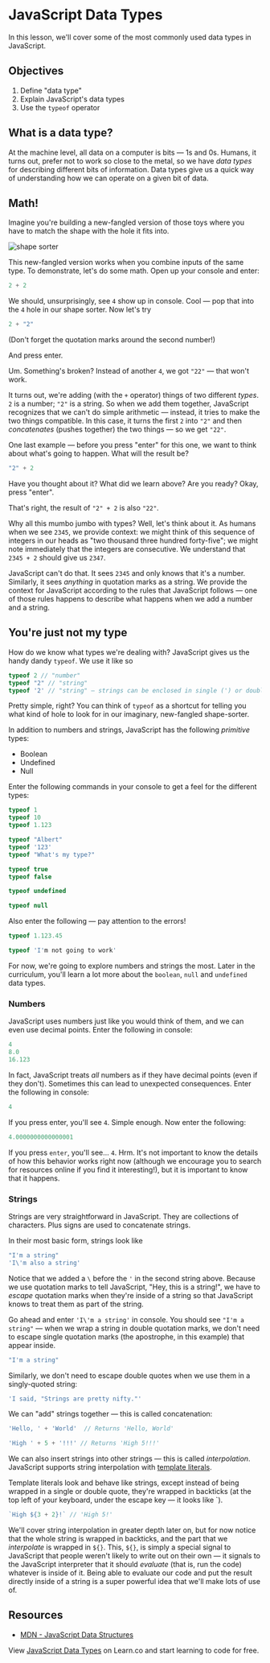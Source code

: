 # JavaScript Data Types

In this lesson, we'll cover some of the most commonly used data types in JavaScript.

## Objectives
1. Define "data type"
2. Explain JavaScript's data types
3. Use the `typeof` operator

## What is a data type?

At the machine level, all data on a computer is bits — 1s and 0s. Humans, it turns out, prefer not to work so close to the metal, so we have _data types_ for describing different bits of information. Data types give us a quick way of understanding how we can operate on a given bit of data.

## Math!

Imagine you're building a new-fangled version of those toys where you have to match the shape with the hole it fits into.

![shape sorter](https://i.makeagif.com/media/12-14-2015/jj-I6H.gif)

This new-fangled version works when you combine inputs of the same type. To demonstrate, let's do some math. Open up your console and enter:

``` javascript
2 + 2
```

We should, unsurprisingly, see `4` show up in console. Cool — pop that into the `4` hole in our shape sorter. Now let's try

``` javascript
2 + "2"
```

(Don't forget the quotation marks around the second number!)

And press enter.

Um. Something's broken? Instead of another `4`, we got `"22"` — that won't work.

It turns out, we're adding (with the `+` operator) things of two different _types_. `2` is a number; `"2"` is a string. So when we add them together, JavaScript recognizes that we can't do simple arithmetic — instead, it tries to make the two things compatible. In this case, it turns the first `2` into `"2"` and then _concatenates_ (pushes together) the two things — so we get `"22"`.

One last example — before you press "enter" for this one, we want to think about what's going to happen. What will the result be?

``` javascript
"2" + 2
```

Have you thought about it? What did we learn above? Are you ready? Okay, press "enter".

That's right, the result of `"2" + 2` is also `"22"`.

Why all this mumbo jumbo with types? Well, let's think about it. As humans when we see `2345`, we provide context: we might think of this sequence of integers in our heads as "two thousand three hundred forty-five"; we might note immediately that the integers are consecutive. We understand that `2345 + 2` should give us `2347`.

JavaScript can't do that. It sees `2345` and only knows that it's a number. Similarly, it sees _anything_ in quotation marks as a string. We provide the context for JavaScript according to the rules that JavaScript follows — one of those rules happens to describe what happens when we add a number and a string.

## You're just not my type

How do we know what types we're dealing with? JavaScript gives us the handy dandy `typeof`. We use it like so

``` javascript
typeof 2 // "number"
typeof "2" // "string"
typeof '2' // "string" — strings can be enclosed in single (') or double (") quotes
```

Pretty simple, right? You can think of `typeof` as a shortcut for telling you what kind of hole to look for in our imaginary, new-fangled shape-sorter.

In addition to numbers and strings, JavaScript has the following _primitive_ types:

- Boolean
- Undefined
- Null

Enter the following commands in your console to get a feel for the different types:

``` javascript
typeof 1
typeof 10
typeof 1.123
```

``` javascript
typeof "Albert"
typeof '123'
typeof "What's my type?"
```

``` javascript
typeof true
typeof false
```

``` javascript
typeof undefined
```

``` javascript
typeof null
```

Also enter the following — pay attention to the errors!

``` javascript
typeof 1.123.45
```

``` javascript
typeof 'I'm not going to work'
```

For now, we're going to explore numbers and strings the most. Later in the curriculum, you'll learn a lot more about the `boolean`, `null` and `undefined` data types.

### Numbers

JavaScript uses numbers just like you would think of them, and we can even use decimal points. Enter the following in console:

``` javascript
4
8.0
16.123
```

In fact, JavaScript treats _all_ numbers as if they have decimal points (even if they don't). Sometimes this can lead to unexpected consequences. Enter the following in console:

```javascript
4
```

If you press enter, you'll see `4`. Simple enough. Now enter the following:

``` javascript
4.0000000000000001
```

If you press `enter`, you'll see... `4`. Hrm. It's not important to know the details of how this behavior works right now (although we encourage you to search for resources online if you find it interesting!), but it is important to know that it happens.

### Strings

Strings are very straightforward in JavaScript. They are collections of characters. Plus signs are used to concatenate strings.

In their most basic form, strings look like

``` javascript
"I'm a string"
'I\'m also a string'
```

Notice that we added a `\` before the `'` in the second string above. Because we use quotation marks to tell JavaScript, "Hey, this is a string!", we have to _escape_ quotation marks when they're inside of a string so that JavaScript knows to treat them as part of the string.

Go ahead and enter `'I\'m a string'` in console. You should see `"I'm a string"` — when we wrap a string in double quotation marks, we don't need to escape single quotation marks (the apostrophe, in this example) that appear inside.

``` javascript
"I'm a string"
```

Similarly, we don't need to escape double quotes when we use them in a singly-quoted string:

``` javascript
'I said, "Strings are pretty nifty."'
```

We can "add" strings together — this is called concatenation:

``` javascript
'Hello, ' + 'World'  // Returns 'Hello, World'

'High ' + 5 + '!!!' // Returns 'High 5!!!'
```

We can also insert strings into other strings — this is called _interpolation_. JavaScript supports string interpolation with [template literals](https://developer.mozilla.org/en-US/docs/Web/JavaScript/Reference/Template_literals).

Template literals look and behave like strings, except instead of being wrapped in a single or double quote, they're wrapped in backticks (at the top left of your keyboard, under the escape key — it looks like `).

```javascript
`High ${3 + 2}!` // 'High 5!'
```

We'll cover string interpolation in greater depth later on, but for now notice that the whole string is wrapped in backticks, and the part that we _interpolate_ is wrapped in `${}`. This, `${}`, is simply a special signal to JavaScript that people weren't likely to write out on their own — it signals to the JavaScript interpreter that it should _evaluate_ (that is, run the code) whatever is inside of it. Being able to evaluate our code and put the result directly inside of a string is a super powerful idea that we'll make lots of use of.

## Resources

* [MDN - JavaScript Data Structures](https://developer.mozilla.org/en-US/docs/Web/JavaScript/Data_structures)

<p class='util--hide'>View <a href='https://learn.co/lessons/javascript-intro-to-data-types'>JavaScript Data Types</a> on Learn.co and start learning to code for free.</p>
